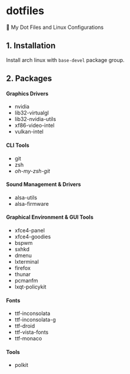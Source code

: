 # dotfiles
:mag_right: My Dot Files and Linux Configurations

## 1. Installation
Install arch linux with ```base-devel``` package group.

## 2. Packages

#### Graphics Drivers
- nvidia
- lib32-virtualgl
- lib32-nvidia-utils
- xf86-video-intel
- vulkan-intel

#### CLI Tools
- git
- zsh
- *oh-my-zsh-git*

#### Sound Management & Drivers
- alsa-utils
- alsa-firmware

#### Graphical Environment & GUI Tools
- xfce4-panel
- xfce4-goodies
- bspwm
- sxhkd
- dmenu
- lxterminal
- firefox
- thunar
- pcmanfm
- lxqt-policykit

#### Fonts
- ttf-inconsolata
- ttf-inconsolata-g
- ttf-droid
- ttf-vista-fonts
- ttf-monaco

#### Tools
- polkit
